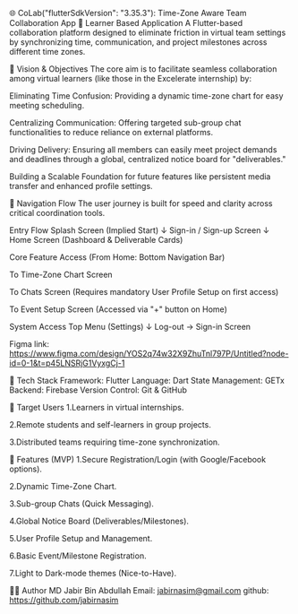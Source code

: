 🌐 CoLab("flutterSdkVersion": "3.35.3"): Time-Zone Aware Team Collaboration App
📱 Learner Based Application
A Flutter-based collaboration platform designed to eliminate friction in virtual team settings by synchronizing time, communication, and project milestones across different time zones.

🚀 Vision & Objectives
The core aim is to facilitate seamless collaboration among virtual learners (like those in the Excelerate internship) by:

Eliminating Time Confusion: Providing a dynamic time-zone chart for easy meeting scheduling.

Centralizing Communication: Offering targeted sub-group chat functionalities to reduce reliance on external platforms.

Driving Delivery: Ensuring all members can easily meet project demands and deadlines through a global, centralized notice board for "deliverables."

Building a Scalable Foundation for future features like persistent media transfer and enhanced profile settings.

🧭 Navigation Flow
The user journey is built for speed and clarity across critical coordination tools.

Entry Flow
Splash Screen (Implied Start)
↓
Sign-in / Sign-up Screen
↓
Home Screen (Dashboard & Deliverable Cards)

Core Feature Access (From Home: Bottom Navigation Bar)

To Time-Zone Chart Screen

To Chats Screen (Requires mandatory User Profile Setup on first access)

To Event Setup Screen (Accessed via "+" button on Home)

System Access
Top Menu (Settings)
↓
Log-out → Sign-in Screen

Figma link: https://www.figma.com/design/YOS2q74w32X9ZhuTnl797P/Untitled?node-id=0-1&t=p45LNSRjG1VyxgCj-1

🧰 Tech Stack
Framework: Flutter
Language: Dart
State Management: GETx
Backend: Firebase 
Version Control: Git & GitHub

👥 Target Users
1.Learners in virtual internships.

2.Remote students and self-learners in group projects.

3.Distributed teams requiring time-zone synchronization.

📝 Features (MVP)
1.Secure Registration/Login (with Google/Facebook options).

2.Dynamic Time-Zone Chart.

3.Sub-group Chats (Quick Messaging).

4.Global Notice Board (Deliverables/Milestones).

5.User Profile Setup and Management.

6.Basic Event/Milestone Registration.

7.Light to Dark-mode themes (Nice-to-Have).





🧑‍💻 Author
MD Jabir Bin Abdullah
Email: jabirnasim@gmail.com
github: https://github.com/jabirnasim

